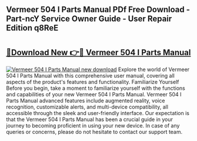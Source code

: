 ## Vermeer 504 I Parts Manual PDf Free Download - Part-ncY Service Owner Guide - User Repair Edition q8ReE

# <h2><a href="http://bc51490.oget.top/?id=Vermeer+504+I+Parts+Manual">🔗Download New 👉🔴 Vermeer 504 I Parts Manual</a></h2>

[![Vermeer 504 I Parts Manual new download](https://i.imgur.com/5g1atiW.png)](http://bc51490.oget.top/?id=Vermeer+504+I+Parts+Manual)
Explore the world of Vermeer 504 I Parts Manual with this comprehensive user manual, covering all aspects of the product's features and functionality. Familiarize Yourself Before you begin, take a moment to familiarize yourself with the functions and capabilities of your new Vermeer 504 I Parts Manual. Vermeer 504 I Parts Manual advanced features include augmented reality, voice recognition, customizable alerts, and multi-device compatibility, all accessible through the sleek and user-friendly interface. Our expectation is that the Vermeer 504 I Parts Manual has been a crucial guide in your journey to becoming proficient in using your new device. In case of any queries or concerns, please do not hesitate to contact our support team.
